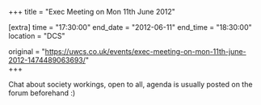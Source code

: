 +++
title = "Exec Meeting on Mon 11th June 2012"

[extra]
time = "17:30:00"
end_date = "2012-06-11"
end_time = "18:30:00"
location = "DCS"

original = "https://uwcs.co.uk/events/exec-meeting-on-mon-11th-june-2012-1474489063693/"    
+++

Chat about society workings, open to all, agenda is usually posted on the forum beforehand :)

